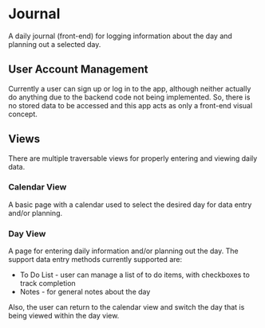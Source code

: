 # Journal
A daily journal (front-end) for logging information about the day and planning out a selected day.

## User Account Management

Currently a user can sign up or log in to the app, although neither actually do anything due to the backend code not being implemented. So, there is no stored data to be accessed and this app acts as only a front-end visual concept.

## Views

There are multiple traversable views for properly entering and viewing daily data.

### Calendar View

A basic page with a calendar used to select the desired day for data entry and/or planning.

### Day View

A page for entering daily information and/or planning out the day. The support data entry methods currently supported are:
* To Do List - user can manage a list of to do items, with checkboxes to track completion
* Notes - for general notes about the day

Also, the user can return to the calendar view and switch the day that is being viewed within the day view.
